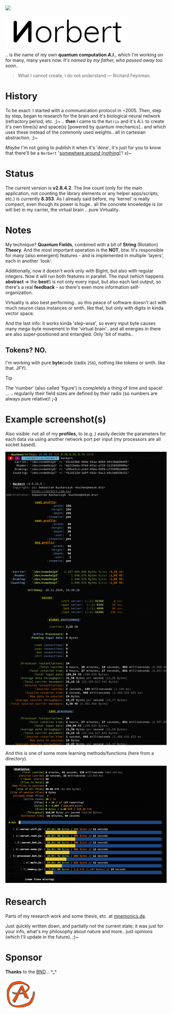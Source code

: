 <img src="https://kekse.biz/github.php?draw&override=github:norbert" />

![Norbert](img/logo/norbert.white.384px.png)

.. is the name of my own **quantum computation _A.I._**, which I'm working on for many, many years now.
_It's named by my father, *who passed away too soon..*_

> What I cannot create, I do not understand — Richard Feynman.

# History
To be exact: I started with a communication protocol in \~2005. Then, step by step, began to research
for the brain and it's biological neural network (refractory period, etc. ;)~ .. **then** I came to the
`Matrix` and it's A.I. to create it's own time(s) and space(s) [powered by quantum mechanics].. and which
uses these instead of the commonly used weights.. all in cartesian abstraction. ;)~

*Maybe* I'm not going to publish it when it's 'done', it's just for you to know that there'll be a `Norbert`
'[somewhere around (nothing)](https://www.youtube.com/watch?v=kFL34Anl1d4)'! x)~

# Status
The current version is **v2.8.4.2**. The line count (only for the main application, not counting the library
elements or any helper apps/scripts, etc.) is currently **8.353**. As I already said before, my 'kernel' is
really compact, even though its power is huge.. all the concrete knowledge is (or will be) in my carrier,
the virtual brain .. pure Virtuality.

# Notes
My technique? **Quantum Fields**, combined with a bit of **String** (Rotation) **Theory**. And the most
important operation is the **NOT**, btw. It's responsible for many (also emergent) features - and is
implemented in multiple 'layers', each in another 'look'.

Additionally, now it doesn't work only with BigInt, but also with regular integers. Now it will run
both features in parallel. The input (which happens **abstract** => the **best**!) is not only every
input, but also each last output, so there's a real **feedback** - so there's even more information
self-organization.

Virtuality is also best performing.. so this peace of software doesn't act with much neuron class
instances or smth. like that, but only with digits in kinda vector space.

And the last info: it works kinda 'step-wise', so every input byte causes many mega-byte movement
in the 'virtual brain'.. and all energies in there are also super-positioned and entangled. Only
'bit of maths..

## Tokens? NO.
I'm working with pure **byte**code (radix `256`), nothing like tokens or smth. like that. JFYI.

> [!TIP]
> The 'number' (also called 'figure') is completely a thing of time and space! ...
> .. regularily their field sizes are defined by their radix (so numbers are
> always pure relative)! **;-)**

# Example screenshot(s)
Also visible: not all of my **profiles**, to (e.g..) easily decide the parameters for each data
via using another network port per input (my processors are all socket based).

![Example Screenshot](img/norbert.png)

And this is one of some more learning methods/functions (here from a directory).

![`learn` Example Screenshot](img/norbert.learn.png)

# Research
Parts of my research work and some thesis, etc. at [mnemonics.de](https://mnemonics.de/).

Just quickly written down, and partially not the current state; it was just for your info, what's my
philosophy about nature and more.. just opinions (which I'll update in the future). ;)~

# Sponsor
**Thanks** to the [BND](https://www.bnd.bund.de/)... **^\_^**

<a href="favicon.512px.png" target="_blank">
<img src="favicon.png" alt="Favicon" />
</a>

